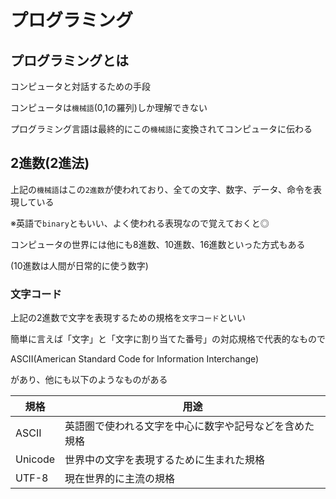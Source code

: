 # プログラミング

## プログラミングとは

   コンピュータと対話するための手段

   コンピュータは``機械語``(0,1の羅列)しか理解できない

   プログラミング言語は最終的にこの``機械語``に変換されてコンピュータに伝わる
    
## 2進数(2進法)

   上記の``機械語``はこの``2進数``が使われており、全ての文字、数字、データ、命令を表現している

   ※英語で``binary``ともいい、よく使われる表現なので覚えておくと◎

   コンピュータの世界には他にも8進数、10進数、16進数といった方式もある

   (10進数は人間が日常的に使う数字)

### 文字コード

   上記の2進数で文字を表現するための規格を``文字コード``といい

   簡単に言えば「文字」と「文字に割り当てた番号」の対応規格で代表的なもので

   ASCII(American Standard Code for Information Interchange)

   があり、他にも以下のようなものがある

   |   規格   |                    用途                    |
   |---------|-------------------------------------------|
   | ASCII   | 英語圏で使われる文字を中心に数字や記号などを含めた規格 |
   | Unicode | 世界中の文字を表現するために生まれた規格            |
   | UTF-8   | 現在世界的に主流の規格                         |

